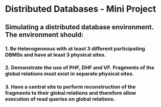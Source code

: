 # Distributed Databases - Mini Project

## Simulating a distributed database environment. The environment should:

### 1. Be Heterogeneous with at least 3 different participating DBMSs and have at least 3 physical sites.

### 2. Demonstrate the use of PHF, DHF and VF. Fragments of the global relations must exist in separate physical sites. 
### 3. Have a central site to perform reconstruction of the fragments to their global relations and therefore allow execution of read queries on global relations.
